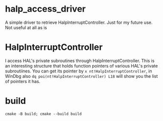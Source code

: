 # halp_access_driver

A simple driver to retrieve HalpInterruptController.
Just for my future use. Not useful at all as is

# HalpInterruptController

I access HAL's private subroutines through HalpInterruptController.
This is an interesting structure that holds function pointers of various HAL's private subroutiines.
You can get its pointer by `x nt!HalpInterruptController`, in WinDbg also `dq poi(nt!HalpInterruptController) L18` will show you the list of pointers it has.

# build

```Shell
cmake -B build; cmake --build build
```
